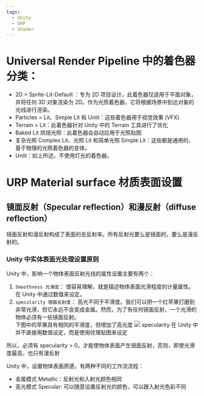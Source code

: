 ```yaml
---
tags:
  - Unity
  - URP
  - Shader
---
```

# Universal Render Pipeline 中的着色器分类：

- 2D > Sprite-Lit-Default ：专为 2D 项目设计，此着色器仅适用于平面对象，并将任何 3D 对象渲染为 2D。作为光照着色器，它将根据场景中到达对象的光线进行渲染。
- Particles > Lit、Simple Lit 和 Unlit：这些着色器用于视觉效果 (VFX)
- Terrain > Lit：此着色器针对 Unity 中的 Terrain 工具进行了优化
- Baked Lit 烘焙光照：此着色器会自动应用于光照贴图
- 复杂光照 Complex Lit、光照 Lit 和简单光照 Simple Lit：这些都是通用的、基于物理的光照着色器的变体。
- Unlit：如上所述，不使用灯光的着色器。

# URP Material surface 材质表面设置

## 镜面反射（Specular reflection）和漫反射（diffuse reflection）

镜面反射和漫反射构成了表面的总反射率。所有反射光要么是镜面的，要么是漫反射的。

### Unity 中实体表面光处理设置原则

Unity 中，影响一个物体表面反射光线的属性设置主要有两个：

1. `Smoothness 光滑度`： 很容易理解，就是描述物体表面光滑程度的计量属性。在 Unity 中通过数值来设定。
2. `specularity 镜面反射度`： 高光不同于平滑度。我们可以把一个红苹果打磨到非常光滑，但它永远不会变成金属。然而，为了有任何镜面反射，一个光滑的物体必须有一些镜面反射。  
    下图中的苹果具有相同的平滑度，但增加了高光度 ![](https://gitee.com/chutianshu1981/AwesomeUnityTutorial/raw/main/imgs/CC_Shad_Light3.png.2000x0x1.png) specularity 在 Unity 中并不直接用数值设定，而是使用纹理贴图来设定

所以，必须有 specularity > 0，才能使物体表面产生镜面反射，否则，即使光滑度最高，也只有漫反射

Unity 中，设置物体表面质感，有两种不同的工作流流程：

- 金属模式 Metallic：反射光和入射光颜色相同
- 高光模式 Specular: 可以随意设置反射光的颜色，可以跟入射光色彩不同
